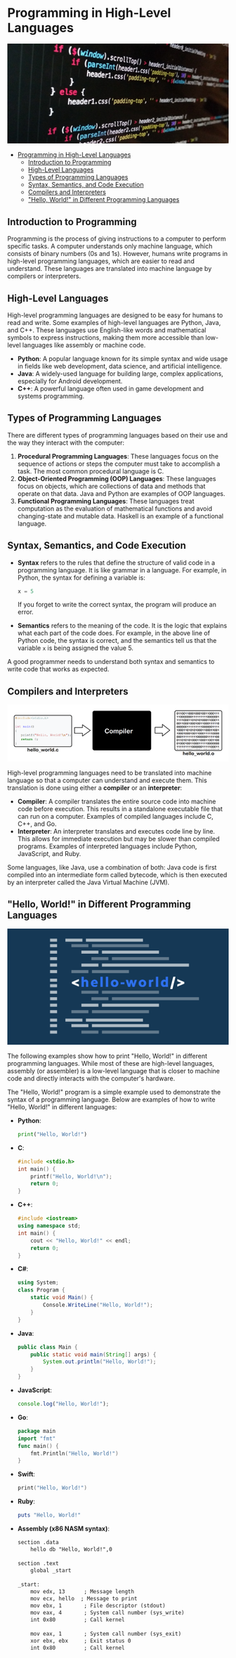 # Programming in High-Level Languages

<img class="header" src="images/programming.jpg"/>

- [Programming in High-Level Languages](#programming-in-high-level-languages)
  - [Introduction to Programming](#introduction-to-programming)
  - [High-Level Languages](#high-level-languages)
  - [Types of Programming Languages](#types-of-programming-languages)
  - [Syntax, Semantics, and Code Execution](#syntax-semantics-and-code-execution)
  - [Compilers and Interpreters](#compilers-and-interpreters)
  - ["Hello, World!" in Different Programming Languages](#hello-world-in-different-programming-languages)

## Introduction to Programming

Programming is the process of giving instructions to a computer to perform specific tasks. A computer understands only machine language, which consists of binary numbers (0s and 1s). However, humans write programs in high-level programming languages, which are easier to read and understand. These languages are translated into machine language by compilers or interpreters.

## High-Level Languages

High-level programming languages are designed to be easy for humans to read and write. Some examples of high-level languages are Python, Java, and C++. These languages use English-like words and mathematical symbols to express instructions, making them more accessible than low-level languages like assembly or machine code.

- **Python**: A popular language known for its simple syntax and wide usage in fields like web development, data science, and artificial intelligence.
- **Java**: A widely-used language for building large, complex applications, especially for Android development.
- **C++**: A powerful language often used in game development and systems programming.

## Types of Programming Languages

There are different types of programming languages based on their use and the way they interact with the computer:

1. **Procedural Programming Languages**: These languages focus on the sequence of actions or steps the computer must take to accomplish a task. The most common procedural language is C.
2. **Object-Oriented Programming (OOP) Languages**: These languages focus on objects, which are collections of data and methods that operate on that data. Java and Python are examples of OOP languages.
3. **Functional Programming Languages**: These languages treat computation as the evaluation of mathematical functions and avoid changing-state and mutable data. Haskell is an example of a functional language.

## Syntax, Semantics, and Code Execution

- **Syntax** refers to the rules that define the structure of valid code in a programming language. It is like grammar in a language. For example, in Python, the syntax for defining a variable is:
  ```python
  x = 5
  ```
  If you forget to write the correct syntax, the program will produce an error.

- **Semantics** refers to the meaning of the code. It is the logic that explains what each part of the code does. For example, in the above line of Python code, the syntax is correct, and the semantics tell us that the variable `x` is being assigned the value 5.

A good programmer needs to understand both syntax and semantics to write code that works as expected.

## Compilers and Interpreters

<img src="images/compiler.png"/>

High-level programming languages need to be translated into machine language so that a computer can understand and execute them. This translation is done using either a **compiler** or an **interpreter**:

- **Compiler**: A compiler translates the entire source code into machine code before execution. This results in a standalone executable file that can run on a computer. Examples of compiled languages include C, C++, and Go.
- **Interpreter**: An interpreter translates and executes code line by line. This allows for immediate execution but may be slower than compiled programs. Examples of interpreted languages include Python, JavaScript, and Ruby.

Some languages, like Java, use a combination of both: Java code is first compiled into an intermediate form called bytecode, which is then executed by an interpreter called the Java Virtual Machine (JVM).

## "Hello, World!" in Different Programming Languages

<img  src="images/helloworld.png"/>

The following examples show how to print "Hello, World!" in different programming languages. While most of these are high-level languages, assembly (or assembler) is a low-level language that is closer to machine code and directly interacts with the computer's hardware.

The "Hello, World!" program is a simple example used to demonstrate the syntax of a programming language. Below are examples of how to write "Hello, World!" in different languages:

- **Python**:
  ```python
  print("Hello, World!")
  ```

- **C**:
  ```c
  #include <stdio.h>
  int main() {
      printf("Hello, World!\n");
      return 0;
  }
  ```

- **C++**:
  ```cpp
  #include <iostream>
  using namespace std;
  int main() {
      cout << "Hello, World!" << endl;
      return 0;
  }
  ```

- **C#**:
  ```csharp
  using System;
  class Program {
      static void Main() {
          Console.WriteLine("Hello, World!");
      }
  }
  ```

- **Java**:
  ```java
  public class Main {
      public static void main(String[] args) {
          System.out.println("Hello, World!");
      }
  }
  ```

- **JavaScript**:
  ```javascript
  console.log("Hello, World!");
  ```

- **Go**:
  ```go
  package main
  import "fmt"
  func main() {
      fmt.Println("Hello, World!")
  }
  ```

- **Swift**:
  ```swift
  print("Hello, World!")
  ```

- **Ruby**:
  ```ruby
  puts "Hello, World!"
  ```

- **Assembly (x86 NASM syntax)**:
  ```assembly
  section .data
      hello db "Hello, World!",0
  
  section .text
      global _start
  
  _start:
      mov edx, 13      ; Message length
      mov ecx, hello  ; Message to print
      mov ebx, 1       ; File descriptor (stdout)
      mov eax, 4       ; System call number (sys_write)
      int 0x80         ; Call kernel
  
      mov eax, 1       ; System call number (sys_exit)
      xor ebx, ebx     ; Exit status 0
      int 0x80         ; Call kernel
  ```

